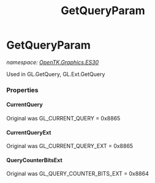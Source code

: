 ﻿---
title: GetQueryParam
---

# GetQueryParam
_namespace: [OpenTK.Graphics.ES30](N-OpenTK.Graphics.ES30.html)_

Used in GL.GetQuery, GL.Ext.GetQuery



### Properties

#### CurrentQuery
Original was GL_CURRENT_QUERY = 0x8865
#### CurrentQueryExt
Original was GL_CURRENT_QUERY_EXT = 0x8865
#### QueryCounterBitsExt
Original was GL_QUERY_COUNTER_BITS_EXT = 0x8864

